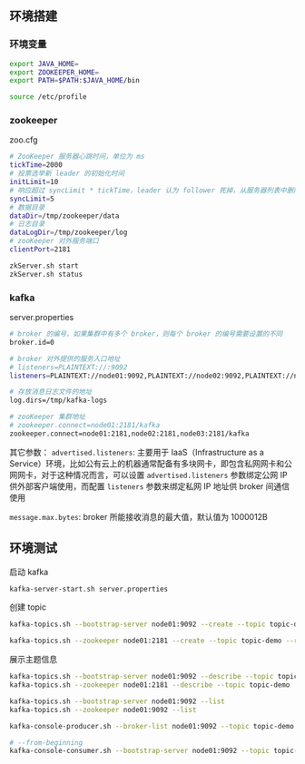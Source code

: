 ##  环境搭建
### 环境变量
```sh
export JAVA_HOME=
export ZOOKEEPER_HOME=
export PATH=$PATH:$JAVA_HOME/bin
```
```sh
source /etc/profile
```

### zookeeper
zoo.cfg
```sh
# ZooKeeper 服务器心跳时间，单位为 ms
tickTime=2000
# 投票选举新 leader 的初始化时间
initLimit=10
# 响应超过 syncLimit * tickTime，leader 认为 follower 死掉，从服务器列表中删除 follower
syncLimit=5
# 数据目录
dataDir=/tmp/zookeeper/data
# 日志目录
dataLogDir=/tmp/zookeeper/log
# zooKeeper 对外服务端口
clientPort=2181
```
```sh
zkServer.sh start
zkServer.sh status
```

### kafka
server.properties
```sh
# broker 的编号，如果集群中有多个 broker，则每个 broker 的编号需要设置的不同
broker.id=0

# broker 对外提供的服务入口地址
# listeners=PLAINTEXT://:9092
listeners=PLAINTEXT://node01:9092,PLAINTEXT://node02:9092,PLAINTEXT://node03:9092

# 存放消息日志文件的地址
log.dirs=/tmp/kafka-logs

# zooKeeper 集群地址
# zookeeper.connect=node01:2181/kafka
zookeeper.connect=node01:2181,node02:2181,node03:2181/kafka
```
其它参数：
`advertised.listeners`: 主要用于 IaaS（Infrastructure as a Service）环境，比如公有云上的机器通常配备有多块网卡，即包含私网网卡和公网网卡，对于这种情况而言，可以设置 `advertised.listeners` 参数绑定公网 IP 供外部客户端使用，而配置 `listeners` 参数来绑定私网 IP 地址供 broker 间通信使用

`message.max.bytes`: broker 所能接收消息的最大值，默认值为 1000012B


## 环境测试
启动 kafka
```sh
kafka-server-start.sh server.properties
```
创建 topic
```sh
kafka-topics.sh --bootstrap-server node01:9092 --create --topic topic-demo --replication-factor 3 --partitions 10

kafka-topics.sh --zookeeper node01:2181 --create --topic topic-demo --replication-factor 3 --partitions 10
```
展示主题信息
```sh
kafka-topics.sh --bootstrap-server node01:9092 --describe --topic topic-demo
kafka-topics.sh --zookeeper node01:2181 --describe --topic topic-demo
```
```sh
kafka-topics.sh --bootstrap-server node01:9092 --list
kafka-topics.sh --zookeeper node01:9092 --list
```
```sh
kafka-console-producer.sh --broker-list node01:9092 --topic topic-demo
```
```sh
# --from-beginning
kafka-console-consumer.sh --bootstrap-server node01:9092 --topic topic-demo
```
